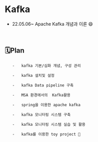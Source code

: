 # Kafka


- 22.05.06~ Apache Kafka 개념과 이론 😄


<br>

## 🗓️Plan
<ol>
    
    -   kafka 기본/심화 개념, 구성 관리
  
    -   kafka 설치및 설정
  
    -   kafka Data pipeline 구축
  
    -   MSA 환경에서의  Kafka활용
  
    -   spring을 이용한 apache kafka
  
    -   kafka 모니터링 시스템 구축
  
    -   kafka 모니터링 시스템 실습 및 활용
  
    -   kafka를 이용한 toy project 🔭

<ul>
   
